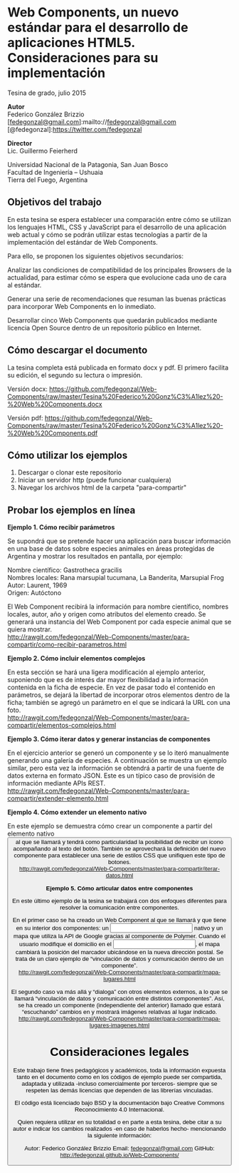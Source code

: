 # Web Components, un nuevo estándar para el desarrollo de aplicaciones HTML5. Consideraciones para su implementación

Tesina de grado, julio 2015

**Autor**  
Federico González Brizzio  
[fedegonzal@gmail.com]:mailto://fedegonzal@gmail.com
[@fedegonzal]:https://twitter.com/fedegonzal

**Director**  
Lic. Guillermo Feierherd 

Universidad Nacional de la Patagonia, San Juan Bosco  
Facultad de Ingeniería – Ushuaia  
Tierra del Fuego, Argentina

## Objetivos del trabajo

En esta tesina se espera establecer una comparación entre cómo se utilizan los lenguajes HTML, CSS y JavaScript para el desarrollo de una aplicación web actual y cómo se podrán utilizar estas tecnologías a partir de la implementación del estándar de Web Components.

Para ello, se proponen los siguientes objetivos secundarios:

Analizar las condiciones de compatibilidad de los principales Browsers de la actualidad, para estimar cómo se espera que evolucione cada uno de cara al estándar.

Generar una serie de recomendaciones que resuman las buenas prácticas para incorporar Web Components en lo inmediato.

Desarrollar cinco Web Components que quedarán publicados mediante licencia Open Source dentro de un repositorio público en Internet.

## Cómo descargar el documento

La tesina completa está publicada en formato docx y pdf. El primero facilita su edición, el segundo su lectura o impresión.

Versión docx: https://github.com/fedegonzal/Web-Components/raw/master/Tesina%20Federico%20Gonz%C3%A1lez%20-%20Web%20Components.docx

Versión pdf: https://github.com/fedegonzal/Web-Components/raw/master/Tesina%20Federico%20Gonz%C3%A1lez%20-%20Web%20Components.pdf

## Cómo utilizar los ejemplos

1. Descargar o clonar este repositorio
2. Iniciar un servidor http (puede funcionar cualquiera)
3. Navegar los archivos html de la carpeta "para-compartir"

## Probar los ejemplos en línea

**Ejemplo 1. Cómo recibir parámetros**

Se supondrá que se pretende hacer una aplicación para buscar información en una base de datos sobre especies animales en áreas protegidas de Argentina y mostrar los resultados en pantalla, por ejemplo:

Nombre científico: Gastrotheca gracilis  
Nombres locales: Rana marsupial tucumana, La Banderita, Marsupial Frog  
Autor: Laurent, 1969  
Origen: Autóctono  

El Web Component recibirá la información para nombre científico, nombres locales, autor, año y origen como atributos del elemento creado. Se generará una instancia del Web Component por cada especie animal que se quiera mostrar.  
http://rawgit.com/fedegonzal/Web-Components/master/para-compartir/como-recibir-parametros.html

**Ejemplo 2. Cómo incluir elementos complejos**

En esta sección se hará una ligera modificación al ejemplo anterior, suponiendo que es de interés dar mayor flexibilidad a la información contenida en la ficha de especie. En vez de pasar todo el contenido en parámetros, se dejará la libertad de incorporar otros elementos dentro de la ficha; también se agregó un parámetro en el que se indicará la URL con una foto.  
http://rawgit.com/fedegonzal/Web-Components/master/para-compartir/elementos-complejos.html

**Ejemplo 3. Cómo iterar datos y generar instancias de componentes**

En el ejercicio anterior se generó un componente y se lo iteró manualmente generando una galería de especies. A continuación se muestra un ejemplo similar, pero esta vez la información se obtendrá a partir de una fuente de datos externa en formato JSON. Este es un típico caso de provisión de información mediante APIs REST.  
http://rawgit.com/fedegonzal/Web-Components/master/para-compartir/extender-elemento.html

**Ejemplo 4. Cómo extender un elemento nativo**

En este ejemplo se demuestra cómo crear un componente a partir del elemento nativo <button> al que se llamará <button-extended> y tendrá como particularidad la posibilidad de recibir un ícono acompañando al texto del botón. También se aprovechará la definición del nuevo componente para establecer una serie de estilos CSS que unifiquen este tipo de botones.  
http://rawgit.com/fedegonzal/Web-Components/master/para-compartir/iterar-datos.html

**Ejemplo 5. Cómo articular datos entre componentes**  

En este último ejemplo de la tesina se trabajará con dos enfoques diferentes para resolver la comunicación entre componentes.

En el primer caso se ha creado un Web Component al que se llamará <mapa-lugares> y que tiene en su interior dos componentes: un <input> nativo y un mapa que utiliza la API de Google gracias al componente <google-map> de Polymer. Cuando el usuario modifique el domicilio en el <input>, el mapa cambiará la posición del marcador ubicándose en la nueva dirección postal. Se trata de un claro ejemplo de “vinculación de datos y comunicación dentro de un componente”.  
http://rawgit.com/fedegonzal/Web-Components/master/para-compartir/mapa-lugares.html

El segundo caso va más allá y “dialoga” con otros elementos externos, a lo que se llamará “vinculación de datos y comunicación entre distintos componentes”. Así, se ha creado un componente (independiente del anterior) llamado <imagenes-google> que estará “escuchando” cambios en <mapa-lugares> y mostrará imágenes relativas al lugar indicado.  
http://rawgit.com/fedegonzal/Web-Components/master/para-compartir/mapa-lugares-imagenes.html

# Consideraciones legales

Este trabajo tiene fines pedagógicos y académicos, toda la información expuesta tanto en el documento como en los códigos de ejemplo puede ser compartida, adaptada y utilizada -incluso comercialmente por terceros- siempre que se respeten las demás licencias que dependen de las librerías vinculadas.

El código está licenciado bajo BSD y la documentación bajo Creative Commons Reconocimiento 4.0 Internacional.

Quien requiera utilizar en su totalidad o en parte a esta tesina, debe citar a su autor e indicar los cambios realizados -en caso de haberlos hecho- mencionando la siguiente información:

Autor: Federico González Brizzio
Email: fedegonzal@gmail.com
GitHub: http://fedegonzal.github.io/Web-Components/
